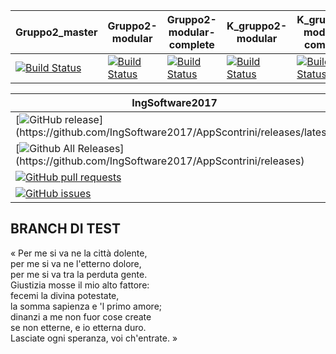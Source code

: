 | Gruppo2_master  | Gruppo2-modular | Gruppo2-modular-complete | K_gruppo2-modular | K_gruppo2-modular-complete | K_Refactor |
| ------------- | ------------- | ------------- | -------------| ------------- | ------------- |   
| [![Build Status](https://travis-ci.org/IngSoftware2017/AppScontrini.svg?branch=gruppo2_master)](https://travis-ci.org/IngSoftware2017/AppScontrini) | [![Build Status](https://travis-ci.org/IngSoftware2017/AppScontrini.svg?branch=gruppo2-modular)](https://travis-ci.org/IngSoftware2017/AppScontrini) | [![Build Status](https://travis-ci.org/IngSoftware2017/AppScontrini.svg?branch=gruppo2-modular-complete)](https://travis-ci.org/IngSoftware2017/AppScontrini) | [![Build Status](https://travis-ci.org/Kraktun/AppScontrini.svg?branch=gruppo2-modular)](https://travis-ci.org/Kraktun/AppScontrini) | [![Build Status](https://travis-ci.org/Kraktun/AppScontrini.svg?branch=gruppo2-modular-complete)](https://travis-ci.org/Kraktun/AppScontrini) | [![Build Status](https://travis-ci.org/Kraktun/AppScontrini.svg?branch=Refactor)](https://travis-ci.org/Kraktun/AppScontrini) |

| IngSoftware2017  |  Kraktun  |
| ------------- | ------------- |
| [![GitHub release](https://img.shields.io/github/release/IngSoftware2017/AppScontrini.svg?)](https://github.com/IngSoftware2017/AppScontrini/releases/latest) | [![GitHub release](https://img.shields.io/github/release/Kraktun/AppScontrini.svg?)](https://github.com/Kraktun/AppScontrini/releases/latest) |      
| [![Github All Releases](https://img.shields.io/github/downloads/IngSoftware2017/AppScontrini/total.svg?)](https://github.com/IngSoftware2017/AppScontrini/releases) | [![Github All Releases](https://img.shields.io/github/downloads/Kraktun/AppScontrini/total.svg?)](https://github.com/Kraktun/AppScontrini/releases) |      
| [![GitHub pull requests](https://img.shields.io/github/issues-pr/IngSoftware2017/AppScontrini.svg)](https://github.com/IngSoftware2017/AppScontrini/pulls) | [![GitHub pull requests](https://img.shields.io/github/issues-pr/Kraktun/AppScontrini.svg)](https://github.com/Kraktun/AppScontrini/pulls) |    
| [![GitHub issues](https://img.shields.io/github/issues/IngSoftware2017/AppScontrini.svg)](https://github.com/IngSoftware2017/AppScontrini/issues) | [![GitHub issues](https://img.shields.io/github/issues/Kraktun/AppScontrini.svg)](https://github.com/Kraktun/AppScontrini/issues) |     
 
 
## BRANCH DI TEST
« Per me si va ne la città dolente,  
per me si va ne l'etterno dolore,  
per me si va tra la perduta gente.  
Giustizia mosse il mio alto fattore:    
fecemi la divina potestate,  
la somma sapienza e 'l primo amore;  
dinanzi a me non fuor cose create  
se non etterne, e io etterna duro.  
Lasciate ogni speranza, voi ch'entrate. »  

